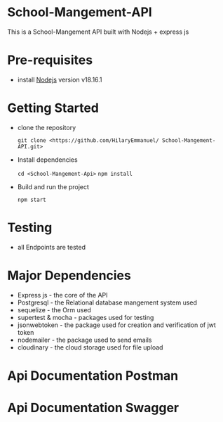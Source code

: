 # School-Mangement-API
This is a School-Mangement API built with Nodejs + express js

# Pre-requisites
- install [Nodejs](https://nodejs.org/en/blog/release/v18.16.1) version v18.16.1

# Getting Started
- clone the repository

  ` git clone <https://github.com/HilaryEmmanuel/ School-Mangement-API.git> `

- Install dependencies
  
  ` cd <School-Mangement-Api> `
  ` npm install `

- Build and run the project
  
  ` npm start  `

# Testing
- all Endpoints are tested

# Major Dependencies
- Express js - the core of the API
- Postgresql - the Relational database mangement system used
- sequelize - the Orm used
- supertest & mocha - packages used for testing
- jsonwebtoken - the package used  for creation and verification of jwt token
- nodemailer - the package used to send emails
- cloudinary - the cloud storage used for file upload



# Api Documentation Postman


# Api Documentation Swagger